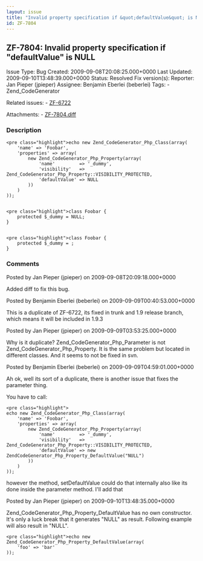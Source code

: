 ```yaml
---
layout: issue
title: "Invalid property specification if &quot;defaultValue&quot; is NULL"
id: ZF-7804
---
```


ZF-7804: Invalid property specification if "defaultValue" is NULL
-----------------------------------------------------------------

 Issue Type: Bug Created: 2009-09-08T20:08:25.000+0000 Last Updated: 2009-09-10T13:48:39.000+0000 Status: Resolved Fix version(s): 
 Reporter:  Jan Pieper (jpieper)  Assignee:  Benjamin Eberlei (beberlei)  Tags: - Zend\_CodeGenerator
 
 Related issues: - [ZF-6722](/issues/browse/ZF-6722)
 
 Attachments: - [ZF-7804.diff](/issues/secure/attachment/12190/ZF-7804.diff)
 
### Description

 
    <pre class="highlight">echo new Zend_CodeGenerator_Php_Class(array(
        'name' => 'Foobar',
        'properties' => array(
            new Zend_CodeGenerator_Php_Property(array(
                'name'         => '_dummy',
                'visibility'   => Zend_CodeGenerator_Php_Property::VISIBILITY_PROTECTED,
                'defaultValue' => NULL
            ))
        )
    ));

 
    <pre class="highlight">class Foobar {
        protected $_dummy = NULL;
    }

 
    <pre class="highlight">class Foobar {
        protected $_dummy = ;
    }

 

 

### Comments

Posted by Jan Pieper (jpieper) on 2009-09-08T20:09:18.000+0000

Added diff to fix this bug.

 

 

Posted by Benjamin Eberlei (beberlei) on 2009-09-09T00:40:53.000+0000

This is a duplicate of ZF-6722, its fixed in trunk and 1.9 release branch, which means it will be included in 1.9.3

 

 

Posted by Jan Pieper (jpieper) on 2009-09-09T03:53:25.000+0000

Why is it duplicate? Zend\_CodeGenerator\_Php\_Parameter is not Zend\_CodeGenerator\_Php\_Property. It is the same problem but located in different classes. And it seems to not be fixed in svn.

 

 

Posted by Benjamin Eberlei (beberlei) on 2009-09-09T04:59:01.000+0000

Ah ok, well its sort of a duplicate, there is another issue that fixes the parameter thing.

You have to call:

 
    <pre class="highlight">
    echo new Zend_CodeGenerator_Php_Class(array(
        'name' => 'Foobar',
        'properties' => array(
            new Zend_CodeGenerator_Php_Property(array(
                'name'         => '_dummy',
                'visibility'   => Zend_CodeGenerator_Php_Property::VISIBILITY_PROTECTED,
                'defaultValue' => new ZendCodeGenerator_Php_Property_DefaultValue("NULL")
            ))
        )
    ));


however the method, setDefaultValue could do that internally also like its done inside the parameter method. I'll add that

 

 

Posted by Jan Pieper (jpieper) on 2009-09-10T13:48:35.000+0000

Zend\_CodeGenerator\_Php\_Property\_DefaultValue has no own constructor. It's only a luck break that it generates "NULL" as result. Following example will also result in "NULL".

 
    <pre class="highlight">echo new Zend_CodeGenerator_Php_Property_DefaultValue(array(
        'foo' => 'bar'
    ));

 

 